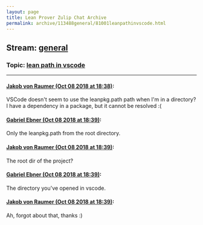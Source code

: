 ```yaml
---
layout: page
title: Lean Prover Zulip Chat Archive 
permalink: archive/113488general/81001leanpathinvscode.html
---
```


## Stream: [general](index.html)
### Topic: [lean path in vscode](81001leanpathinvscode.html)

---

#### [Jakob von Raumer (Oct 08 2018 at 18:38)](https://leanprover.zulipchat.com/#narrow/stream/113488-general/topic/lean%20path%20in%20vscode/near/135415027):
VSCode doesn't seem to use the leanpkg.path path when I'm in a directory? I have a dependency in a package, but it cannot be resolved :(

#### [Gabriel Ebner (Oct 08 2018 at 18:39)](https://leanprover.zulipchat.com/#narrow/stream/113488-general/topic/lean%20path%20in%20vscode/near/135415044):
Only the leanpkg.path from the root directory.

#### [Jakob von Raumer (Oct 08 2018 at 18:39)](https://leanprover.zulipchat.com/#narrow/stream/113488-general/topic/lean%20path%20in%20vscode/near/135415051):
The root dir of the project?

#### [Gabriel Ebner (Oct 08 2018 at 18:39)](https://leanprover.zulipchat.com/#narrow/stream/113488-general/topic/lean%20path%20in%20vscode/near/135415054):
The directory you've opened in vscode.

#### [Jakob von Raumer (Oct 08 2018 at 18:39)](https://leanprover.zulipchat.com/#narrow/stream/113488-general/topic/lean%20path%20in%20vscode/near/135415070):
Ah, forgot about that, thanks :)

